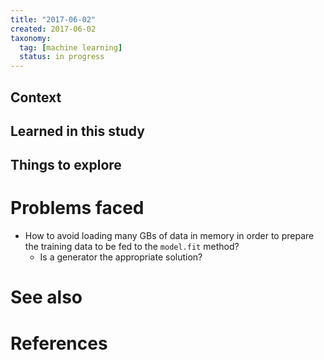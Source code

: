```yaml
---
title: "2017-06-02"
created: 2017-06-02
taxonomy:
  tag: [machine learning]
  status: in progress
---
```


## Context

## Learned in this study

## Things to explore

# Problems faced
* How to avoid loading many GBs of data in memory in order to prepare the training data to be fed to the `model.fit` method?
	* Is a generator the appropriate solution?

# See also

# References
